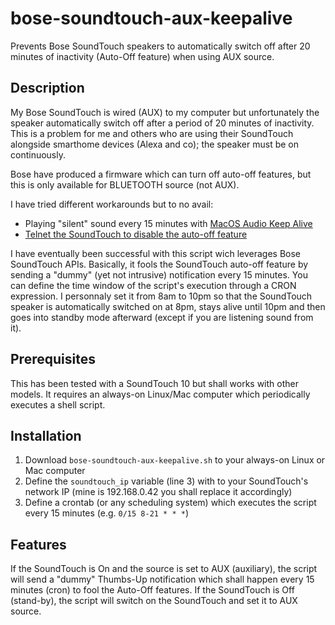 # bose-soundtouch-aux-keepalive
Prevents Bose SoundTouch speakers to automatically switch off after 20 minutes of inactivity (Auto-Off feature) when using AUX source.

## Description

My Bose SoundTouch is wired (AUX) to my computer but unfortunately the speaker automatically switch off after a period of 20 minutes of inactivity. This is a problem for me and others who are using their SoundTouch alongside smarthome devices (Alexa and co); the speaker must be on continuously.

Bose have produced a firmware which can turn off auto-off features, but this is only available for BLUETOOTH source (not AUX).

I have tried different workarounds but to no avail:
* Playing "silent" sound every 15 minutes with [MacOS Audio Keep Alive](http://milgra.com/macos-audio-keepalive.html)
* [Telnet the SoundTouch to disable the auto-off feature](https://ntotten.com/2017/01/19/disable-auto-shutoff-on-bose-soundtouch/)

I have eventually been successful with this script wich leverages Bose SoundTouch APIs. Basically, it fools the SoundTouch auto-off feature by sending a "dummy" (yet not intrusive) notification every 15 minutes. You can define the time window of the script's execution through a CRON expression. I personnaly set it from 8am to 10pm so that the SoundTouch speaker is automatically switched on at 8pm, stays alive until 10pm and then goes into standby mode afterward (except if you are listening sound from it).

## Prerequisites

This has been tested with a SoundTouch 10 but shall works with other models.
It requires an always-on Linux/Mac computer which periodically executes a shell script.

## Installation

1. Download `bose-soundtouch-aux-keepalive.sh` to your always-on Linux or Mac computer
2. Define the `soundtouch_ip` variable (line 3) with to your SoundTouch's network IP (mine is 192.168.0.42 you shall replace it accordingly)
3. Define a crontab (or any scheduling system) which executes the script every 15 minutes (e.g.  `0/15 8-21 * * *`)

## Features

If the SoundTouch is On and the source is set to AUX (auxiliary), the script will send a "dummy" Thumbs-Up notification which shall happen every 15 minutes (cron) to fool the Auto-Off features.
If the SoundTouch is Off (stand-by), the script will switch on the SoundTouch and set it to AUX source.
